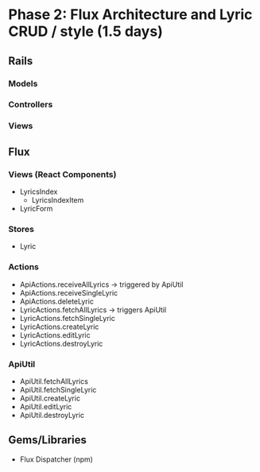 # Phase 2: Flux Architecture and Lyric CRUD / style (1.5 days)

## Rails
### Models

### Controllers

### Views

## Flux
### Views (React Components)
* LyricsIndex
  - LyricsIndexItem
* LyricForm

### Stores
* Lyric

### Actions
* ApiActions.receiveAllLyrics -> triggered by ApiUtil
* ApiActions.receiveSingleLyric
* ApiActions.deleteLyric
* LyricActions.fetchAllLyrics -> triggers ApiUtil
* LyricActions.fetchSingleLyric
* LyricActions.createLyric
* LyricActions.editLyric
* LyricActions.destroyLyric

### ApiUtil
* ApiUtil.fetchAllLyrics
* ApiUtil.fetchSingleLyric
* ApiUtil.createLyric
* ApiUtil.editLyric
* ApiUtil.destroyLyric

## Gems/Libraries
* Flux Dispatcher (npm)
